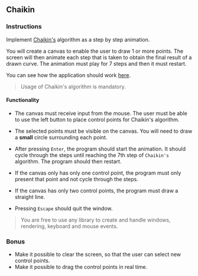 ## Chaikin

### Instructions

Implement [Chaikin's](http://graphics.cs.ucdavis.edu/education/CAGDNotes/Chaikins-Algorithm/Chaikins-Algorithm.html) algorithm as a step by step animation.

You will create a canvas to enable the user to draw 1 or more points. The screen will then animate each step that is taken to obtain the final result of a drawn curve. The animation must play for 7 steps and then it must restart.

You can see how the application should work [here](https://youtu.be/PbB2eKnA2QI).

> Usage of Chaikin's algorithm is mandatory.

#### Functionality

- The canvas must receive input from the mouse. The user must be able to use the left button to place control points for Chaikin's algorithm.
  
- The selected points must be visible on the canvas. You will need to draw a **small** circle surrounding each point.

- After pressing `Enter`, the program should start the animation. It should cycle through the steps until reaching the 7th step of `Chaikin's` algorithm. The program should then restart.

- If the canvas only has only one control point, the program must only present that point and not cycle through the steps.

- If the canvas has only two control points, the program must draw a straight line.

- Pressing `Escape` should quit the window.

> You are free to use any library to create and handle windows, rendering, keyboard and mouse events.

### Bonus

- Make it possible to clear the screen, so that the user can select new control points.
- Make it possible to drag the control points in real time.
